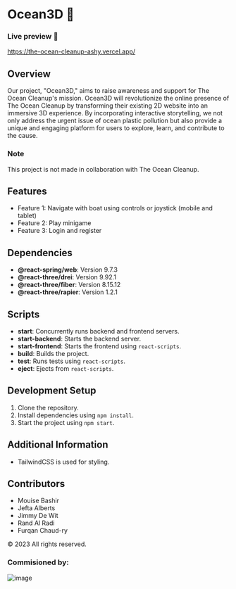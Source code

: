 # Ocean3D 🌊

### Live preview 🔴
https://the-ocean-cleanup-ashy.vercel.app/

## Overview
Our project, "Ocean3D," aims to raise awareness and support for The Ocean Cleanup's mission. Ocean3D will revolutionize the online presence of The Ocean Cleanup by transforming their existing 2D website into an immersive 3D experience. By incorporating interactive storytelling, we not only address the urgent issue of ocean plastic pollution but also provide a unique and engaging platform for users to explore, learn, and contribute to the cause.

### Note
This project is not made in collaboration with The Ocean Cleanup.

## Features
- Feature 1: Navigate with boat using controls or joystick (mobile and tablet)
- Feature 2: Play minigame
- Feature 3: Login and register


## Dependencies
- **@react-spring/web**: Version 9.7.3
- **@react-three/drei**: Version 9.92.1
- **@react-three/fiber**: Version 8.15.12
- **@react-three/rapier**: Version 1.2.1

## Scripts
- **start**: Concurrently runs backend and frontend servers.
- **start-backend**: Starts the backend server.
- **start-frontend**: Starts the frontend using `react-scripts`.
- **build**: Builds the project.
- **test**: Runs tests using `react-scripts`.
- **eject**: Ejects from `react-scripts`.

## Development Setup
1. Clone the repository.
2. Install dependencies using `npm install`.
3. Start the project using `npm start`.

## Additional Information
- TailwindCSS is used for styling.

## Contributors
- Mouise Bashir
- Jefta Alberts
- Jimmy De Wit
- Rand Al Radi
- Furqan Chaud-ry

&copy; 2023 All rights reserved.
### Commisioned by:
  ![image](https://github.com/mouise1111/the_ocean_cleanup/assets/74969971/e49671f5-7fe7-4783-a0f7-fc51020afb1a)

